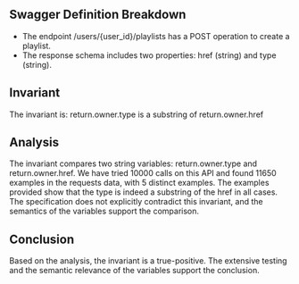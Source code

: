 ## Swagger Definition Breakdown
- The endpoint /users/{user_id}/playlists has a POST operation to create a playlist.
- The response schema includes two properties: href (string) and type (string).

## Invariant
The invariant is: return.owner.type is a substring of return.owner.href

## Analysis
The invariant compares two string variables: return.owner.type and return.owner.href. We have tried 10000 calls on this API and found 11650 examples in the requests data, with 5 distinct examples. The examples provided show that the type is indeed a substring of the href in all cases. The specification does not explicitly contradict this invariant, and the semantics of the variables support the comparison.

## Conclusion
Based on the analysis, the invariant is a true-positive. The extensive testing and the semantic relevance of the variables support the conclusion.
